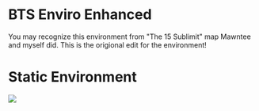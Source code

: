 # BTS Enviro Enhanced
You may recognize this environment from "The 15 Sublimit" map Mawntee and myself did. This is the origional edit for the
environment!

<h1> Static Environment</h1>
<img src="https://raw.github.com/LonelyCen/Lonelys-Environments/blob/main/Environments/BTS%20Plat/BTS%20Example.png">

